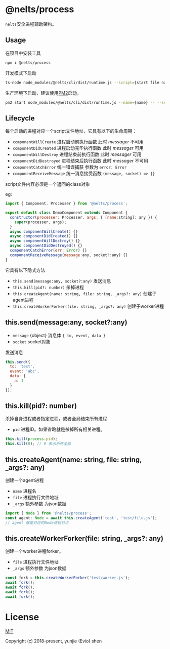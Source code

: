 # @nelts/process

`nelts`安全进程辅助架构。

## Usage

在项目中安装工具

```bash
npm i @nelts/process
```

开发模式下启动

```bash
ts-node node_modules/@nelts/cli/dist/runtime.js --script={start file name}
```

生产环境下启动，建议使用[PM2](https://www.npmjs.com/package/pm2)启动。

```bash
pm2 start node_modules/@nelts/cli/dist/runtime.js --name={name} -- --script={start file name}
```

## Lifecycle

每个启动的进程对应一个script文件地址，它具有以下的生命周期：

- `componentWillCreate` 进程启动前执行函数 此时 *messager* 不可用
- `componentDidCreated` 进程启动完毕执行函数 此时 *messager* 可用
- `componentWillDestroy` 进程结束前执行函数 此时 *messager* 可用
- `componentDidDestroyed` 进程结束后执行函数 此时 *messager* 不可用
- `componentCatchError` 统一错误捕获 参数为 `error: Error`
- `componentReceiveMessage` 统一消息接受函数 `(message, socket) => {}`

script文件内容必须是一个返回的class对象

eg:

```javascript
import { Component, Processer } from '@nelts/process';

export default class DemoComponent extends Component {
  constructor(processer: Processer, args: { [name:string]: any }) {
    super(processer, args);
  }
  async componentWillCreate() {}
  async componentDidCreated() {}
  async componentWillDestroy() {}
  async componentDidDestroyed() {}
  componentCatchError(err: Error) {}
  componentReceiveMessage(message:any, socket?:any) {}
}
```

它具有以下隐式方法

- `this.send(message:any, socket?:any)` 发送消息
- `this.kill(pid?: number)` 杀掉进程
- `this.createAgent(name: string, file: string, _args?: any)` 创建子agent进程
- `this.createWorkerForker(file: string, _args?: any)` 创建子worker进程

## this.send(message:any, socket?:any)

- `message` {object} 消息体 `{ to, event, data }`
- `socket` socket对象

发送消息

```javascript
this.send({
  to: 'test',
  event: 'abc',
  data: {
    a: 1
  }
});
```

## this.kill(pid?: number)

杀掉自身进程或者指定进程，或者全局结束所有进程

- `pid` 进程ID。如果省略就是杀掉所有相关进程。

```javascript
this.kill(process.pid);
this.kill(0); // 0 表示杀死全部
```

## this.createAgent(name: string, file: string, _args?: any)

创建一个agent进程

- `name` 进程名
- `file` 进程执行文件地址
- `_args` 额外参数 为json数据

```javascript
import { Node } from '@nelts/process';
const agent: Node = await this.createAgent('test', 'test/file.js');
// agent 就是对应的Node进程节点
```

## this.createWorkerForker(file: string, _args?: any)

创建一个worker进程forker。

- `file` 进程执行文件地址
- `_args` 额外参数 为json数据

```javascript
const fork = this.createWorkerForker('test/worker.js');
await fork();
await fork();
await fork();
await fork();
```

# License

[MIT](http://opensource.org/licenses/MIT)

Copyright (c) 2018-present, yunjie (Evio) shen